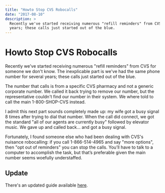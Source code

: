 ```yaml
---
title: "Howto Stop CVS Robocalls"
date: "2017-08-10"
description: >
  Recently we've started receiving numerous "refill reminders" from CVS for someone we don't know. The inexplicable part is we've had the same phone number for several
  years; these calls just started out of the blue.
---
```


# Howto Stop CVS Robocalls
Recently we've started receiving numerous "refill reminders" from CVS for someone we don't know. The inexplicable part is we've had the same phone number for several
years; these calls just started out of the blue.

The number that calls is from a specific CVS pharmacy and not a generic corporate number. We called it back trying to remove our number, but the representative couldn't find our number in their system. We where told to call the main 1-800-SHOP-CVS instead.

I admit this next part sounds completely made up: my wife got a busy signal 8 times after trying to dial that number. When the call did connect, we got the standard "all of our agents are currently busy" followed by elevator music. We gave up and called back... and got a busy signal.

Fortunately, I found someone else who had been dealing with CVS's nuisance robocalling: if you call 1-866-514-4965 and say "more options", then "opt out of reminders" you can stop the calls. You’ll have to talk to a computer to accomplish the task, but that’s preferable given the main number seems woefully understaffed.

## Update
There's an updated guide available <a href="/?blog%2Fstop-cvs-robo-update">here</a>.


